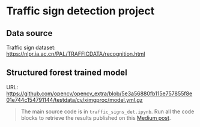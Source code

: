 # Traffic sign detection project

## Data source
Traffic sign dataset: https://nlpr.ia.ac.cn/PAL/TRAFFICDATA/recognition.html

## Structured forest trained model
URL: https://github.com/opencv/opencv_extra/blob/5e3a56880fb115e757855f8e01e744c154791144/testdata/cv/ximgproc/model.yml.gz

> The main source code is in `traffic_signs_det.ipynb`. Run all the code blocks to retrieve the results published on this [Medium post](https://jq0112358.medium.com/comparison-of-multiple-traffic-sign-detection-pipelines-traditional-image-processing-algorithms-c9ed7be1a010).


